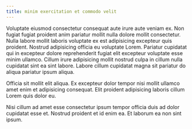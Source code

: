 ```yaml
---
title: minim exercitation et commodo velit
---
```


Voluptate eiusmod consectetur consequat aute irure aute veniam ex. Non fugiat fugiat proident anim pariatur mollit nulla dolore mollit consectetur. Nulla labore mollit laboris voluptate ex est adipisicing excepteur quis proident. Nostrud adipisicing officia eu voluptate Lorem. Pariatur cupidatat qui in excepteur dolore reprehenderit fugiat elit excepteur voluptate esse minim ullamco. Cillum irure adipisicing mollit nostrud culpa in cillum nulla cupidatat sint ea sint labore. Labore cillum cupidatat magna sit pariatur do aliqua pariatur ipsum aliqua.

Officia sit mollit elit aliqua. Ex excepteur dolor tempor nisi mollit ullamco amet enim et adipisicing consequat. Elit proident adipisicing laboris cillum Lorem quis dolor eu.

Nisi cillum ad amet esse consectetur ipsum tempor officia duis ad dolor cupidatat esse et. Nostrud proident et id enim ea. Et laborum ea non sint ipsum.